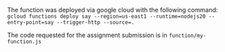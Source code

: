 The function was deployed via google cloud with the following command: `gcloud functions deploy say --region=us-east1 --runtime=nodejs20 --entry-point=say --trigger-http --source=. `

The code requested for the assignment submission is in `function/my-function.js`
